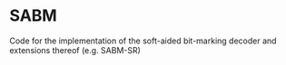 # SABM
Code for the implementation of the soft-aided bit-marking decoder and extensions thereof (e.g. SABM-SR)

